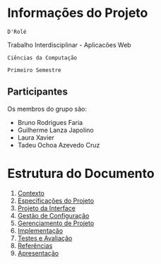 # Informações do Projeto
`D'Rolé`  

Trabalho Interdisciplinar - Aplicacões Web

`Ciências da Computação`

`Primeiro Semestre`

## Participantes

Os membros do grupo são: 
- Bruno Rodrigues Faria
- Guilherme Lanza Japolino
- Laura Xavier
- Tadeu Ochoa Azevedo Cruz

# Estrutura do Documento

1. [Contexto](1-Contexto.md)
2. [Especificações do Projeto](2-Especificação.md)
3. [Projeto da Interface](3-Interface.md)
4. [Gestão de Configuração](4-Gestão-Configuração.md)
5. [Gerenciamento de Projeto](5-Gerenciamento-Projeto.md)
6. [Implementação](6-Implementação.md)
7. [Testes e Avaliação](7-Testes.md)
8. [Referências](8-Referências.md)
9. [Apresentação](9-Apresentação.md)
